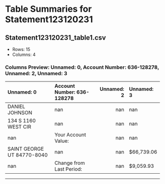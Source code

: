 # Table Summaries for Statement123120231

## Statement123120231_table1.csv
- Rows: 15
- Columns: 4
### Columns Preview: Unnamed: 0, Account Number: 636-128278, Unnamed: 2, Unnamed: 3

| Unnamed: 0                 | Account Number: 636-128278   |   Unnamed: 2 | Unnamed: 3   |
|:---------------------------|:-----------------------------|-------------:|:-------------|
| DANIEL JOHNSON             | nan                          |          nan | nan          |
| 134 S 1160 WEST CIR        | nan                          |          nan | nan          |
| nan                        | Your Account Value:          |          nan | nan          |
| SAINT GEORGE UT 84770-8040 | nan                          |          nan | $66,739.06   |
| nan                        | Change from Last Period:     |          nan | $9,059.93    |

---